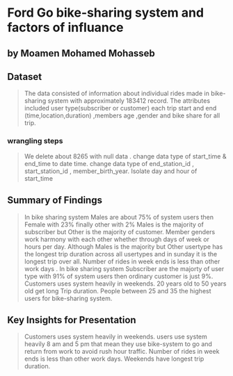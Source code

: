 # Ford Go bike-sharing system and factors of influance
## by Moamen Mohamed Mohasseb


## Dataset

> The data consisted of information about individual rides made in bike-sharing system with approximately 183412 record. The attributes included user type(subscriber or customer) each trip start and end (time,location,duration) ,members age ,gender and bike share for all trip.
### wrangling steps
> We delete about 8265 with null data . 
> change data type  of  start_time & end_time to date time.
> change data type  of end_station_id , start_station_id , member_birth_year.
> Isolate day and hour  of  start_time

## Summary of Findings

> In bike sharing system Males are about 75% of system users then Female with 23% finally other with 2% 
> Males is the majority of subscriber but Other is the majority of customer.
> Member genders work harmony with each other whether through days of week or hours per day.
> Although Males is the majority but Other usertype has the longest trip duration across all usertypes and in sunday it is the longest trip over all.
> Number of rides in week ends is less than other work days .
> In bike sharing system Subscriber are the majorty of user type with 91% of system users then ordinary customer is just 9%.
> Customers uses system heavily in weekends.
> 20 years old to 50 years old get long Trip duration.
> People between 25 and 35 the highest users for bike-sharing system.


## Key Insights for Presentation

> Customers uses system heavily in weekends. users use system heavily 8 am and 5 pm that mean they use bike-system to go and return from work to avoid rush hour traffic.
> Number of rides in week ends is less than other work days.
> Weekends have longest trip duration.